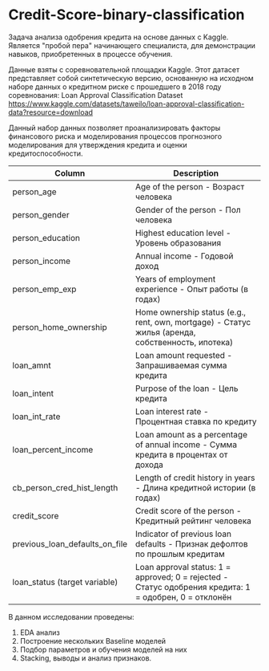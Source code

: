 # Credit-Score-binary-classification
Задача анализа одобрения кредита на основе данных с Kaggle. Является "пробой пера" начинающего специалиста, для демонстрации навыков, приобретенных в процессе обучения.

Данные взяты с соревновательной площадки Kaggle. Этот датасет представляет собой синтетическую версию, основанную на исходном наборе данных о кредитном риске с прошедшего в 2018 году соревнования: Loan Approval Classification Dataset
https://www.kaggle.com/datasets/taweilo/loan-approval-classification-data?resource=download

Данный набор данных позволяет проанализировать факторы финансового риска и моделирования процессов прогнозного моделирования для утверждения кредита и оценки кредитоспособности.

| Column                          | Description                                                             
|---------------------------------|------------------------------------------------------------------------------------------------------
| person_age                      | Age of the person - Возраст человека                                       
| person_gender                   | Gender of the person - Пол человека                                       
| person_education                | Highest education level - Уровень образования                         
| person_income                   | Annual income - Годовой доход                                            
| person_emp_exp                  | Years of employment experience - Опыт работы (в годах)                
| person_home_ownership           | Home ownership status (e.g., rent, own, mortgage) - Статус жилья (аренда, собственность, ипотека) 
| loan_amnt                       | Loan amount requested - Запрашиваемая сумма кредита                     
| loan_intent                     | Purpose of the loan - Цель кредита                                        
| loan_int_rate                   | Loan interest rate - Процентная ставка по кредиту                          
| loan_percent_income             | Loan amount as a percentage of annual income - Сумма кредита в процентах от дохода
| cb_person_cred_hist_length      | Length of credit history in years - Длина кредитной истории (в годах) 
| credit_score                    | Credit score of the person - Кредитный рейтинг человека                   
| previous_loan_defaults_on_file  | Indicator of previous loan defaults - Признак дефолтов по прошлым кредитам
| loan_status (target variable)   | Loan approval status: 1 = approved; 0 = rejected - Статус одобрения кредита: 1 = одобрен, 0 = отклонён

В данном исследовании проведены:
1) EDA анализ
2) Построение нескольких Baseline моделей
3) Подбор параметров и обучения моделей на них
4) Stacking, выводы и анализ признаков. 
